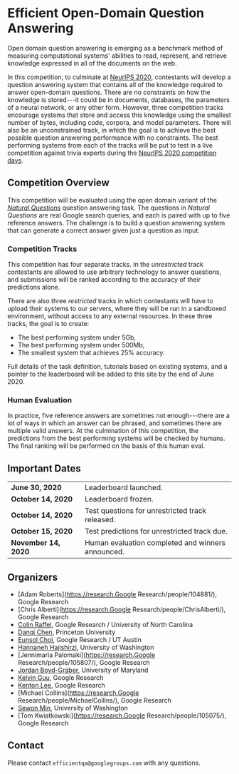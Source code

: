 # Efficient Open-Domain Question Answering

Open domain question answering is emerging as a benchmark method of measuring
computational systems' abilities to read, represent, and retrieve knowledge
expressed in all of the documents on the web.

In this competition, to culminate at
[NeurIPS 2020](https://neurips.cc/Conferences/2020), contestants will develop a
question answering system that contains all of the knowledge required to answer
open-domain questions. There are no constraints on how the knowledge is
stored---it could be in documents, databases, the parameters of a neural
network, or any other form. However, three competition tracks encourage systems
that store and access this knowledge using the smallest number of bytes,
including code, corpora, and model parameters. There will also be an
unconstrained track, in which the goal is to achieve the best possible question
answering performance with no constraints. The best performing systems from each
of the tracks will be put to test in a live competition against trivia experts
during the
[NeurIPS 2020 competition days](https://neurips.cc/Conferences/2020/CompetitionTrack).

## Competition Overview

This competition will be evaluated using the open domain variant of the
[*Natural Questions*](https://www.mitpressjournals.org/doi/full/10.1162/tacl_a_00276)
question answering task. The questions in *Natural Questions* are real Google
search queries, and each is paired with up to five reference answers. The
challenge is to build a question answering system that can generate a correct
answer given just a question as input.

### Competition Tracks

This competition has four separate tracks. In the *unrestricted* track
contestants are allowed to use arbitrary technology to answer questions, and
submissions will be ranked according to the accuracy of their predictions alone.

There are also three *restricted* tracks in which contestants will have to
upload their systems to our servers, where they will be run in a sandboxed
environment, without access to any external resources. In these three tracks,
the goal is to create:

*   The best performing system under 5Gb,
*   The best performing system under 500Mb,
*   The smallest system that achieves 25% accuracy.

Full details of the task definition, tutorials based on existing systems, and a
pointer to the leaderboard will be added to this site by the end of June 2020.

### Human Evaluation

In practice, five reference answers are sometimes not enough---there are a lot
of ways in which an answer can be phrased, and sometimes there are multiple
valid answers. At the culmination of this competition, the predictions from the
best performing systems will be checked by humans. The final ranking will be
performed on the basis of this human eval.

## Important Dates

|                            |                                                 |
|:-------------------------- |:------------------------------------------------|
**June 30, 2020**            | Leaderboard launched.
**October 14, 2020**         | Leaderboard frozen.
**October 14, 2020**         | Test questions for unrestricted track released.
**October 15, 2020**         | Test predictions for unrestricted track due.
**November 14, 2020** &emsp; | Human evaluation completed and winners announced.

## Organizers

*   [Adam Roberts](https://research.Google Research/people/104881/), Google
    Research
*   [Chris Alberti](https://research.Google Research/people/ChrisAlberti/),
    Google Research
*   [Colin Raffel](https://colinraffel.com/), Google Research / University of
    North Carolina
*   [Danqi Chen](https://www.cs.princeton.edu/~danqic/), Princeton University
*   [Eunsol Choi](https://www.cs.utexas.edu/~eunsol/), Google Research / UT
    Austin
*   [Hannaneh Hajishirzi](https://homes.cs.washington.edu/~hannaneh/),
    University of Washington
*   [Jennimaria Palomaki](https://research.Google Research/people/105807/),
    Google Research
*   [Jordan Boyd-Graber](http://users.umiacs.umd.edu/~jbg/), University of
    Maryland
*   [Kelvin Guu](http://kelvinguu.com/), Google Research
*   [Kenton Lee](https://kentonl.com/), Google Research
*   [Michael Collins](https://research.Google Research/people/MichaelCollins/),
    Google Research
*   [Sewon Min](https://shmsw25.github.io/), University of Washington
*   [Tom Kwiatkowski](https://research.Google Research/people/105075/), Google
    Research

## Contact

Please contact `efficientqa@googlegroups.com` with any questions.
